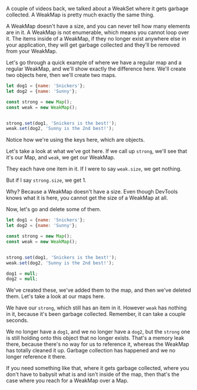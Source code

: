 A couple of videos back, we talked about a WeakSet where it gets garbage collected. A WeakMap is pretty much exactly the same thing. 

A WeakMap doesn't have a size, and you can never tell how many elements are in it. A WeakMap is not enumerable, which means you cannot loop over it. The items inside of a WeakMap, if they no longer exist anywhere else in your application, they will get garbage collected and they'll be removed from your WeakMap.

Let's go through a quick example of where we have a regular map and a regular WeakMap, and we'll show exactly the difference here. We'll create two objects here, then we'll create two maps.

```js
let dog1 = {name: 'Snickers'};
let dog2 = {name: 'Sunny'};

const strong = new Map();
const weak = new WeakMap();


strong.set(dog1, 'Snickers is the best!');
weak.set(dog2, 'Sunny is the 2nd best!');
```

Notice how we're using the keys here, which are objects.

Let's take a look at what we've got here. If we call up `strong`, we'll see that it's our Map, and `weak`, we get our WeakMap.

They each have one item in it. If I were to say `weak.size`, we get nothing. 

But if I say `strong.size`, we get 1. 

Why? Because a WeakMap doesn't have a size. Even though DevTools knows what it is here, you cannot get the size of a WeakMap at all.

Now, let's go and delete some of them. 

```js
let dog1 = {name: 'Snickers'};
let dog2 = {name: 'Sunny'};

const strong = new Map();
const weak = new WeakMap();


strong.set(dog1, 'Snickers is the best!');
weak.set(dog2, 'Sunny is the 2nd best!');

dog1 = null;
dog2 = null;
```

We've created these, we've added them to the map, and then we've deleted them. Let's take a look at our maps here. 

We have our `strong`, which still has an item in it. However `weak` has nothing in it, because it's been garbage collected. Remember, it can take a couple seconds.

We no longer have a `dog1`, and we no longer have a `dog2`, but the `strong` one is still holding onto this object that no longer exists. That's a memory leak there, because there's no way for us to reference it, whereas the WeakMap has totally cleaned it up. Garbage collection has happened and we no longer reference it there.

If you need something like that, where it gets garbage collected, where you don't have to babysit what is and isn't inside of the map, then that's the case where you reach for a WeakMap over a Map.
